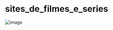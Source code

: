 # sites_de_filmes_e_series

![image](https://user-images.githubusercontent.com/94570280/212967018-ca7fe595-cea7-457e-875d-41dbe13af902.png)
